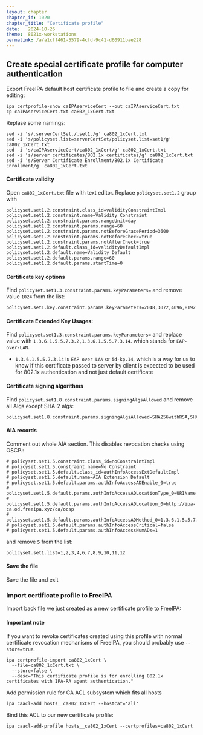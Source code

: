 ```yaml
---
layout: chapter
chapter_id: 1020
chapter_title: "Certificate profile"
date:   2024-10-26
theme:  8021x-workstations
permalink: /a/a1cff461-5579-4cfd-9c41-d60911bae228
---
```


## Create special certificate profile for computer authentication 

Export FreeIPA default host certificate profile to file and create a copy for editing:

```shell
ipa certprofile-show caIPAserviceCert --out caIPAserviceCert.txt
cp caIPAserviceCert.txt ca802_1xCert.txt 
```

Replase some namings: 
```
sed -i 's/.serverCertSet./.set1./g' ca802_1xCert.txt
sed -i 's/policyset.list=serverCertSet/policyset.list=set1/g' ca802_1xCert.txt
sed -i 's/caIPAserviceCert/ca802_1xCert/g' ca802_1xCert.txt
sed -i 's/server certificates/802.1x certificates/g' ca802_1xCert.txt
sed -i 's/Server Certificate Enrollment/802.1x Certificate Enrollment/g' ca802_1xCert.txt
```

#### Certificate validity

Open `ca802_1xCert.txt` file with text editor. 
Replace `policyset.set1.2` group with
```text
policyset.set1.2.constraint.class_id=validityConstraintImpl
policyset.set1.2.constraint.name=Validity Constraint
policyset.set1.2.constraint.params.rangeUnit=day
policyset.set1.2.constraint.params.range=60
policyset.set1.2.constraint.params.notBeforeGracePeriod=3600
policyset.set1.2.constraint.params.notBeforeCheck=true
policyset.set1.2.constraint.params.notAfterCheck=true
policyset.set1.2.default.class_id=validityDefaultImpl
policyset.set1.2.default.name=Validity Default
policyset.set1.2.default.params.range=60
policyset.set1.2.default.params.startTime=0
```

#### Certificate key options

Find `policyset.set1.3.constraint.params.keyParameters=` and remove value `1024` from the list:

```text
policyset.set1.key.constraint.params.keyParameters=2048,3072,4096,8192
```

#### Certificate Extended Key Usages:

Find `policyset.set1.3.constraint.params.keyParameters=` and replace value with  `1.3.6.1.5.5.7.3.2,1.3.6.1.5.5.7.3.14`. which stands for `EAP-over-LAN`.
* `1.3.6.1.5.5.7.3.14` is `EAP over LAN` or `id-kp.14`, which is a way for us to know if this certificate passed to server by client is expected to be used for 802.1x authentication and not just default certificate

#### Certificate signing algorithms

Find `policyset.set1.8.constraint.params.signingAlgsAllowed` and remove all Algs except SHA-2 algs:

```text
policyset.set1.8.constraint.params.signingAlgsAllowed=SHA256withRSA,SHA384withRSA,SHA512withRSA
```

#### AIA records
Comment out whole AIA section. This disables revocation checks using OSCP.: 
```
# policyset.set1.5.constraint.class_id=noConstraintImpl
# policyset.set1.5.constraint.name=No Constraint
# policyset.set1.5.default.class_id=authInfoAccessExtDefaultImpl
# policyset.set1.5.default.name=AIA Extension Default
# policyset.set1.5.default.params.authInfoAccessADEnable_0=true
# policyset.set1.5.default.params.authInfoAccessADLocationType_0=URIName
# policyset.set1.5.default.params.authInfoAccessADLocation_0=http://ipa-ca.od.freeipa.xyz/ca/ocsp
# policyset.set1.5.default.params.authInfoAccessADMethod_0=1.3.6.1.5.5.7.48.1
# policyset.set1.5.default.params.authInfoAccessCritical=false
# policyset.set1.5.default.params.authInfoAccessNumADs=1
```

and remove `5` from the list: 

```
policyset.set1.list=1,2,3,4,6,7,8,9,10,11,12
```

#### Save the file
Save the file and exit

### Import certificate profile to FreeIPA
Import back file we just created as a new certificate profile to FreeIPA:

#### Important note
If you want to revoke certificates created using this profile with normal 
certificate revocation mechanisms of FreeIPA, you should probably use `--store=true`. 

```shell
ipa certprofile-import ca802_1xCert \
  --file=ca802_1xCert.txt \
  --store=false \
  --desc="This certificate profile is for enrolling 802.1x certificates with IPA-RA agent authentication."
```

Add permission rule for CA ACL subsystem which fits all hosts
```shell
ipa caacl-add hosts__ca802_1xCert --hostcat='all'
```

Bind this ACL to our new certificate profile: 
```shell
ipa caacl-add-profile hosts__ca802_1xCert --certprofiles=ca802_1xCert
